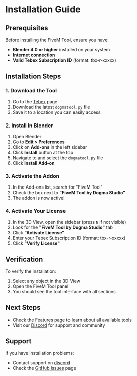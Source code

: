 # Installation Guide

## Prerequisites

Before installing the FiveM Tool, ensure you have:

- **Blender 4.0 or higher** installed on your system
- **Internet connection** 
- **Valid Tebex Subscription ID** (format: tbx-r-xxxxx) 

## Installation Steps

### 1. Download the Tool

1. Go to the [Tebex](https://www.dogmastudio.cc/product/6931659) page
2. Download the latest `dogmatool.py` file
3. Save it to a location you can easily access

### 2. Install in Blender

1. Open Blender
2. Go to **Edit > Preferences**
3. Click on **Add-ons** in the left sidebar
4. Click **Install** button at the top
5. Navigate to and select the `dogmatool.py` file
6. Click **Install Add-on**

### 3. Activate the Addon

1. In the Add-ons list, search for "FiveM Tool"
2. Check the box next to **"FiveM Tool by Dogma Studio"**
3. The addon is now active!

### 4. Activate Your License

1. In the 3D View, open the sidebar (press `N` if not visible)
2. Look for the **"FiveM Tool by Dogma Studio"** tab
3. Click **"Activate License"**
4. Enter your Tebex Subscription ID (format: tbx-r-xxxxx)
5. Click **"Verify License"**

## Verification

To verify the installation:

1. Select any object in the 3D View
2. Open the FiveM Tool panel
3. You should see the tool interface with all sections

## Next Steps

- Check the [Features](features.md) page to learn about all available tools
- Visit our [Discord](https://discord.gg/8wGugUcz6n) for support and community

## Support

If you have installation problems:

- Contact support on [discord](https://discord.gg/8wGugUcz6n)
- Check the [GitHub Issues](https://github.com/dogmastudio/toolblender/issues) page
